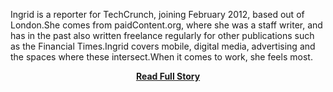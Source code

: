 <p>Ingrid is a reporter for TechCrunch, joining February 2012, based out of London.She comes from paidContent.org, where she was a staff writer, and has in the past also written freelance regularly for other publications such as the Financial Times.Ingrid covers mobile, digital media, advertising and the spaces where these intersect.When it comes to work, she feels most.</p>
<center><p><a href="http://techcrunch.com/2012/10/18/move-over-twilio-att-integrates-speech-messaging-and-payment-apis-into-appcelerators-developer-platform/" style='padding:25px; font-sze:18px; font-weight: bold;'>Read Full Story</a></p></center>
